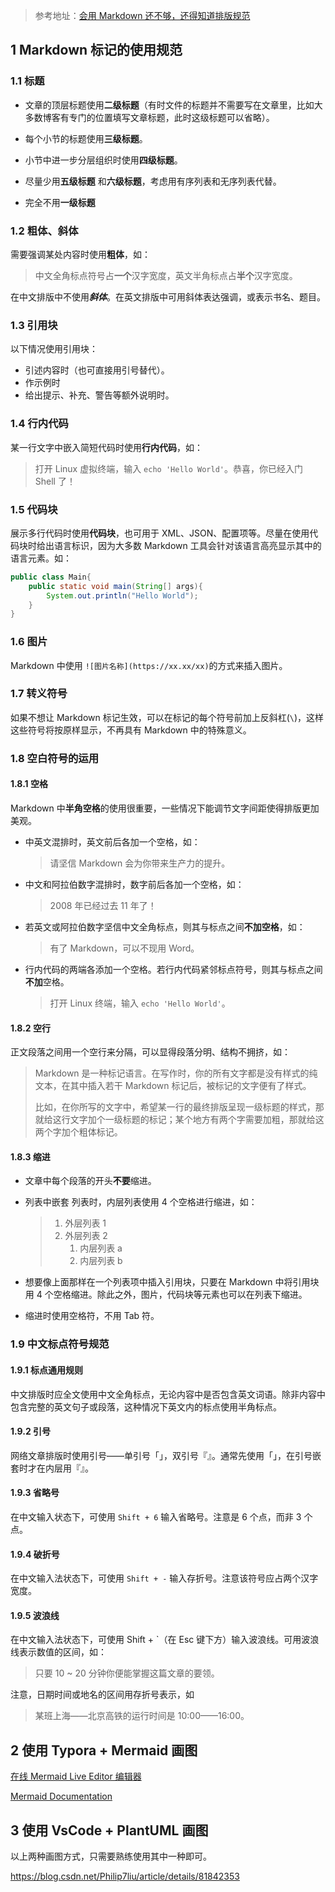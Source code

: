 

> 参考地址：[会用 Markdown 还不够，还得知道排版规范](https://mp.weixin.qq.com/s?__biz=Mzg5OTE5MTY4Nw==&mid=2247483761&idx=1&sn=412005e95119ed8a58428409842c54f8&chksm=c0564799f721ce8f0f913e59abe97ba7d8357967ad7766c7cd9fce831657319754f1192be1d8&token=2124347599&lang=zh_CN#rd)

## 1 Markdown 标记的使用规范

### 1.1 标题

* 文章的顶层标题使用**二级标题**（有时文件的标题并不需要写在文章里，比如大多数博客有专门的位置填写文章标题，此时这级标题可以省略）。
* 每个小节的标题使用**三级标题**。
* 小节中进一步分层组织时使用**四级标题**。
* 尽量少用**五级标题** 和**六级标题**，考虑用有序列表和无序列表代替。

* 完全不用**一级标题**

### 1.2 粗体、斜体

需要强调某处内容时使用**粗体**，如：

> 中文全角标点符号占**一个**汉字宽度，英文半角标点占**半个**汉字宽度。

在中文排版中不使用***斜体***。在英文排版中可用斜体表达强调，或表示书名、题目。

### 1.3 引用块

以下情况使用引用块：

* 引述内容时（也可直接用引号替代）。
* 作示例时
* 给出提示、补充、警告等额外说明时。

### 1.4 行内代码

某一行文字中嵌入简短代码时使用**行内代码**，如：

> 打开 Linux 虚拟终端，输入 `echo 'Hello World'`。恭喜，你已经入门 Shell 了！

### 1.5 代码块

展示多行代码时使用**代码块**，也可用于 XML、JSON、配置项等。尽量在使用代码块时给出语言标识，因为大多数 Markdown 工具会针对该语言高亮显示其中的语言元素。如：

```java
public class Main{
    public static void main(String[] args){
        System.out.println("Hello World");
    }
}
```

### 1.6 图片

Markdown 中使用 `![图片名称](https://xx.xx/xx)`的方式来插入图片。

### 1.7 转义符号

如果不想让 Markdown 标记生效，可以在标记的每个符号前加上反斜杠(`\`)，这样这些符号将按原样显示，不再具有 Markdown 中的特殊意义。

### 1.8 空白符号的运用

#### 1.8.1 空格

Markdown 中**半角空格**的使用很重要，一些情况下能调节文字间距使得排版更加美观。

* 中英文混排时，英文前后各加一个空格，如：

  > 请坚信 Markdown 会为你带来生产力的提升。

* 中文和阿拉伯数字混排时，数字前后各加一个空格，如：

  > 2008 年已经过去 11 年了！

* 若英文或阿拉伯数字坚信中文全角标点，则其与标点之间**不加空格**，如：

  > 有了 Markdown，可以不现用 Word。

* 行内代码的两端各添加一个空格。若行内代码紧邻标点符号，则其与标点之间**不加**空格。

  > 打开 Linux 终端，输入 `echo 'Hello World'`。

#### 1.8.2 空行

正文段落之间用一个空行来分隔，可以显得段落分明、结构不拥挤，如：

>Markdown 是一种标记语言。在写作时，你的所有文字都是没有样式的纯文本，在其中插入若干 Markdown 标记后，被标记的文字便有了样式。
>
>
>
>比如，在你所写的文字中，希望某一行的最终排版呈现一级标题的样式，那就给这行文字加个一级标题的标记；某个地方有两个字需要加粗，那就给这两个字加个粗体标记。

#### 1.8.3 缩进

* 文章中每个段落的开头**不要**缩进。

* 列表中嵌套 列表时，内层列表使用 4 个空格进行缩进，如：

  > 1. 外层列表 1
  > 2. 外层列表 2
  >    1. 内层列表 a
  >    2. 内层列表 b

* 想要像上面那样在一个列表项中插入引用块，只要在 Markdown 中将引用块用 4 个空格缩进。除此之外，图片，代码块等元素也可以在列表下缩进。

* 缩进时使用空格符，不用 Tab 符。

### 1.9 中文标点符号规范

#### 1.9.1 标点通用规则

中文排版时应全文使用中文全角标点，无论内容中是否包含英文词语。除非内容中包含完整的英文句子或段落，这种情况下英文内的标点使用半角标点。

#### 1.9.2 引号

网络文章排版时使用引号——单引号「」，双引号『』。通常先使用「」，在引号嵌套时才在内层用『』。

#### 1.9.3 省略号

在中文输入状态下，可使用 `Shift + 6` 输入省略号。注意是 6 个点，而非 3 个点。

#### 1.9.4 破折号

在中文输入法状态下，可使用 `Shift + -` 输入存折号。注意该符号应占两个汉字宽度。

#### 1.9.5 波浪线

在中文输入法状态下，可使用 Shift + `（在 Esc 键下方）输入波浪线。可用波浪线表示数值的区间，如：

> 只要 10 ~ 20 分钟你便能掌握这篇文章的要领。

注意，日期时间或地名的区间用存折号表示，如

> 某班上海——北京高铁的运行时间是 10:00——16:00。

## 2 使用 Typora + Mermaid 画图

[在线 Mermaid Live Editor 编辑器](https://mermaid-js.github.io/mermaid-live-editor/)

[Mermaid Documentation](https://mermaid-js.github.io/mermaid/)

## 3 使用 VsCode + PlantUML 画图

以上两种画图方式，只需要熟练使用其中一种即可。

https://blog.csdn.net/Philip7liu/article/details/81842353

